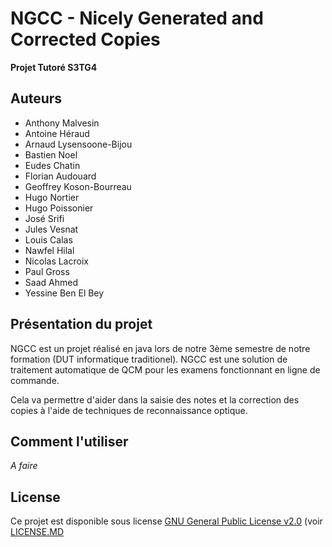 # NGCC - Nicely Generated and Corrected Copies

**Projet Tutoré S3TG4**


## Auteurs
+ Anthony Malvesin
+ Antoine Héraud
+ Arnaud Lysensoone-Bijou
+ Bastien Noel
+ Eudes Chatin
+ Florian Audouard
+ Geoffrey Koson-Bourreau
+ Hugo Nortier
+ Hugo Poissonier
+ José Srifi
+ Jules Vesnat
+ Louis Calas
+ Nawfel Hilal
+ Nicolas Lacroix
+ Paul Gross
+ Saad Ahmed
+ Yessine Ben El Bey

## Présentation du projet

NGCC est un projet réalisé en java lors de notre 3ème semestre de notre formation (DUT informatique traditionel).
NGCC est une solution de traitement automatique de QCM pour les examens fonctionnant en ligne de commande.

Cela va permettre d'aider dans la saisie des notes et la correction des copies à l'aide de techniques de reconnaissance optique.

## Comment l'utiliser

*A faire*

## License

Ce projet est disponible sous license [GNU General Public License v2.0](https://choosealicense.com/licenses/gpl-2.0/) (voir [LICENSE.MD](https://git-iutinfo.unice.fr/rey/pt-s3t-g4/raw/master/LICENSE)

